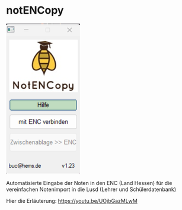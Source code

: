 # notENCopy

[![Screenshot](https://github.com/Buchhems/notENCopy/blob/main/screenshot.png "Screenshot")](https://hems.de)

Automatisierte Eingabe der Noten in den ENC (Land Hessen) für die vereinfachen Notenimport in die Lusd (Lehrer und Schülerdatenbank)

Hier die Erläuterung:
https://youtu.be/UOjbGazMLwM
